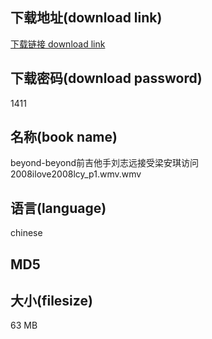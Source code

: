 ## 下载地址(download link)
[下载链接 download link](https://voluble-croquembouche-d321dc.netlify.app/?s=beyond-beyond%E5%89%8D%E5%90%89%E4%BB%96%E6%89%8B%E5%88%98%E5%BF%97%E8%BF%9C%E6%8E%A5%E5%8F%97%E6%A2%81%E5%AE%89%E7%90%AA%E8%AE%BF%E9%97%AE2008ilove2008lcy_p1.wmv)

## 下载密码(download password)
1411

## 名称(book name)
beyond-beyond前吉他手刘志远接受梁安琪访问2008ilove2008lcy_p1.wmv.wmv

## 语言(language)
chinese

## MD5


## 大小(filesize)
63 MB
